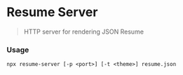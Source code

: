 # Resume Server

> HTTP server for rendering JSON Resume

### Usage

```
npx resume-server [-p <port>] [-t <theme>] resume.json
```
